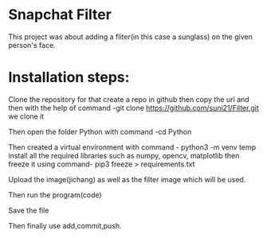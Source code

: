 # Snapchat Filter
  This project was about adding a fliter(in this case a sunglass) on the given person's face. 


# Installation steps:
Clone the repository for that create a repo in github then copy the url and then with the help of command -git clone 
https://github.com/suni21/Filter.git we clone it

Then open the folder Python with command -cd Python

Then created a virtual environment with command - python3 -m venv temp install all the required libraries such as numpy, opencv, matplotlib then freeze it using command- pip3 freeze > requirements.txt

Upload the image(jichang) as well as the filter image which will be used.

Then run the program(code)

Save the file

Then finally use add,commit,push.  